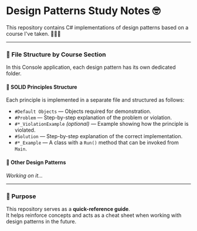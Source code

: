 # Design Patterns Study Notes 🤓

This repository contains C# implementations of design patterns based on a course I've taken. 🚀🚀🚀

---

### 📂 File Structure by Course Section

In this Console application, each design pattern has its own dedicated folder.

#### 🔷 SOLID Principles Structure

Each principle is implemented in a separate file and structured as follows:

- `#Default Objects` — Objects required for demonstration.
- `#Problem` — Step-by-step explanation of the problem or violation.
- `#*_ViolationExample` *(optional)* — Example showing how the principle is violated.
- `#Solution` — Step-by-step explanation of the correct implementation.
- `#*_Example` — A class with a `Run()` method that can be invoked from `Main`.

#### 🔷 Other Design Patterns

_Working on it..._

---

### 🧠 Purpose

This repository serves as a **quick-reference guide**.  
It helps reinforce concepts and acts as a cheat sheet when working with design patterns in the future.
